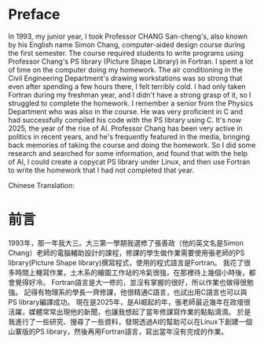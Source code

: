 # Preface
In 1993, my junior year, I took Professor CHANG San-cheng's, also known by his English name Simon Chang, computer-aided design course during the first semester. The course required students to write programs using Professor Chang's PS library (Picture Shape Library) in Fortran.
I spent a lot of time on the computer doing my homework. The air conditioning in the Civil Engineering Department's drawing workstations was so strong that even after spending a few hours there, I felt terribly cold.
I had only taken Fortran during my freshman year, and I didn't have a strong grasp of it, so I struggled to complete the homework.
I remember a senior from the Physics Department who was also in the course. He was very proficient in C and had successfully compiled his code with the PS library using C.
It's now 2025, the year of the rise of AI. Professor Chang has been very active in politics in recent years, and he's frequently featured in the media, bringing back memories of taking the course and doing the homework. So I did some research and searched for some information, and found that with the help of AI, I could create a copycat PS library under Linux, and then use Fortran to write the homework that I had not completed that year.

Chinese Translation:
# 前言
1993年，那一年我大三。大三第一學期我選修了張善政（他的英文名是Simon Chang）老師的電腦輔助設計的課程，修課的學生做作業需要使用張老師的PS library(Picture Shape library)撰寫程式，使用的程式語言是Fortran。
我花了很多時間上機寫作業，土木系的繪圖工作站的冷氣很強，在那裡待上幾個小時後，都會覺得好冷。
Fortran語言是大一修的，並沒有掌握的很好，所以作業也做得很勉強。
記得有物理系的學長一齊修課，他很精通C語言，也試出用C語言也可以與PS library編譯成功。
現在是2025年，是AI崛起的年，張老師最近幾年在政壇很活躍，媒體常常出現他的新聞，也讓我想起了當年修課寫作業的點點滴滴。
於是我進行了一些研究、搜尋了一些資料，發現透過AI的幫助可以在Linux下創建一個山寨版的PS library，然後再用Fortran語言，寫出當年沒有完成的作業。
